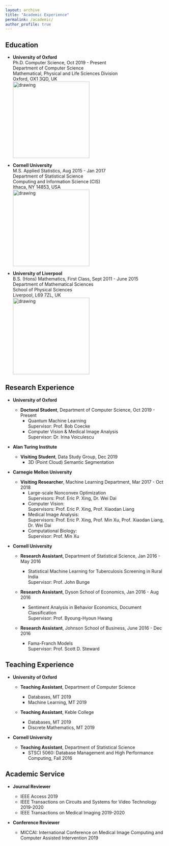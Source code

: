 ```yaml
---
layout: archive
title: "Academic Experience"
permalink: /academic/
author_profile: true
---
```

## Education

* **University of Oxford**   
  Ph.D. Computer Science, Oct 2019 - Present  
  Department of Computer Science  
  Mathematical, Physical and Life Sciences Division  
  Oxford, OX1 3QD, UK  
  <a href="http://www.cs.ox.ac.uk/"><img src="https://leonndong.github.io/images/oxford.png" alt="drawing" width="240px"/></a> 

* **Cornell University**  
  M.S. Applied Statistics, Aug 2015 - Jan 2017  
  Department of Statistical Science  
  Computing and Information Science (CIS)  
  Ithaca, NY 14853, USA  
  <a href="https://cis.cornell.edu/cornell-computing-information-science/"><img src="https://leonndong.github.io/images/cornell.png" alt="drawing" width="240px"/></a> 

* **University of Liverpool**  
  B.S. (Hons) Mathematics, First Class, Sept 2011 - June 2015  
  Department of Mathematical Sciences  
  School of Physical Sciences  
  Liverpool, L69 7ZL, UK  
  <a href="https://www.liverpool.ac.uk/mathematical-sciences/"><img src="https://leonndong.github.io/images/liverpool.svg" alt="drawing" width="240px"/></a> 

## Research Experience
* **University of Oxford**  
  + **Doctoral Student**, Department of Computer Science, Oct 2019 - Present  
    - Quantum Machine Learning  
    Supervisor: Prof. Bob Coecke  
    - Computer Vision & Medical Image Analysis  
    Supervisor: Dr. Irina Voiculescu  

* **Alan Turing Institute**  
  + **Visiting Student**, Data Study Group, Dec 2019  
    - 3D (Point Cloud) Semantic Segmentation  
    
* **Carnegie Mellon University**  
  + **Visiting Researcher**, Machine Learning Department, Mar 2017 - Oct 2018  
    - Large-scale Nonconvex Optimization  
      Supervisors: Prof. Eric P. Xing, Dr. Wei Dai  
    - Computer Vision:  
      Supervisors: Prof. Eric P. Xing, Prof. Xiaodan Liang  
    - Medical Image Analysis:  
      Supervisors: Prof. Eric P. Xing, Prof. Min Xu, Prof. Xiaodan Liang, Dr. Wei Dai  
    - Computational Biology:  
      Supervisor: Prof. Min Xu

* **Cornell University**  
  + **Research Assistant**, Department of Statistical Science, Jan 2016 - May 2016    
    - Statistical Machine Learning for Tuberculosis Screening in Rural India  
      Supervisor: Prof. John Bunge   

  + **Research Assistant**, Dyson School of Economics, Jan 2016 - Aug 2016  
    - Sentiment Analysis in Behavior Economics, Document Classification  
      Supervisor: Prof. Byoung-Hyoun Hwang  

  + **Research Assistant**, Johnson School of Business, June 2016 - Dec 2016  
    - Fama-Franch Models  
      Supervisor: Prof. Scott D. Steward   

## Teaching Experience
* **University of Oxford**  
  + **Teaching Assistant**, Department of Computer Science   
    - Databases, MT 2019  
    - Machine Learning, MT 2019  

  + **Teaching Assistant**, Keble College  
    - Databases, MT 2019  
    - Discrete Mathematics, MT 2019  
    
* **Cornell University**  
  + **Teaching Assistant**, Department of Statistical Science  
    - STSCI 5060: Database Management and High Performance Computing, Fall 2016  
  
## Academic Service  
* **Journal Reviewer**    
  + IEEE Access 2019
  + IEEE Transactions on Circuits and Systems for Video Technology 2019-2020
  + IEEE Transactions on Medical Imaging 2019-2020
  
* **Conference Reviewer**
  + MICCAI: International Conference on Medical Image Computing and Computer Assisted Intervention 2019
